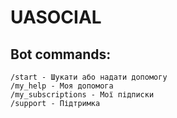 # UASOCIAL

## Bot commands:
```
/start - Шукати або надати допомогу
/my_help - Моя допомога
/my_subscriptions - Мої підписки
/support - Підтримка
```
